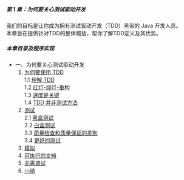 ##### 第 1 章：为何要关心测试驱动开发 #####
我们的目标是让你成为拥有测试驱动开发（TDD）黑带的 Java 开发人员。    
本章旨在提供针对TDD的整体概括，帮你了解TDD定义及其优势。

##### 本章目录及程序实现 #####
 - 一、为何要关心测试驱动开发
    1. [为何要使用 TDD](Course10WhyTDD.java)  
    	1.1	[理解 TDD](Course11Understanding.java)  
    	1.2	[红灯-绿灯-重构](Course12RedGreenRefactor.java)  
    	1.3	[速度是关键](Course13SpeedIsKey.java)  
    	1.4	[TDD 并非测试方法](Course14NotTesting.java) 
    2.	[测试](Course20Testing.java)  
    	2.1	[黑盒测试](Course21BlackBoxTesting.java)  
    	2.2	[白盒测试](Course22WhiteBoxTesting.java)  
    	3.3	[质量检查和质量保证的差别](Course23QCandQA.java)  
    	3.4	[更好的测试](Course24BetterTests.java)  
    3.	[模拟](Course3Mocking.java)
    4.	[可执行的文档](Course4ExecutableDocument.java)
    5.	[无需调试](Course5NoDebugging.java)
    6.	[小结](Course6Summary.java)